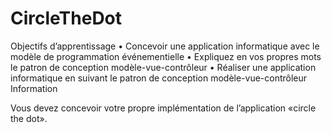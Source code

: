 # CircleTheDot
Objectifs d’apprentissage
• Concevoir une application informatique avec le modèle de programmation événementielle
• Expliquez en vos propres mots le patron de conception modèle-vue-contrôleur
• Réaliser une application informatique en suivant le patron de conception modèle-vue-contrôleur
Information

Vous devez concevoir votre propre implémentation de l’application «circle the dot».